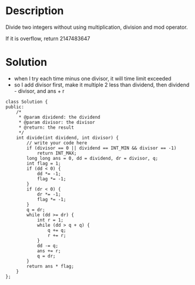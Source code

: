 # Description

Divide two integers without using multiplication, division and mod operator.

If it is overflow, return 2147483647

# Solution

- when I try each time minus one divisor, it will time limit exceeded
- so I add divisor first, make it multiple 2 less than dividend, then dividend - divisor, and ans + r
```
class Solution {
public:
    /*
     * @param dividend: the dividend
     * @param divisor: the divisor
     * @return: the result
     */
    int divide(int dividend, int divisor) {
        // write your code here
        if (divisor == 0 || dividend == INT_MIN && divisor == -1)
            return INT_MAX;
        long long ans = 0, dd = dividend, dr = divisor, q;
        int flag = 1;
        if (dd < 0) {
            dd *= -1;
            flag *= -1;
        } 
        if (dr < 0) {
            dr *= -1;
            flag *= -1;
        }
        q = dr;
        while (dd >= dr) {
            int r = 1;
            while (dd > q + q) {
                q += q;
                r += r;
            }
            dd -= q;
            ans += r;
            q = dr;
        }
        return ans * flag;
    }
};
```
